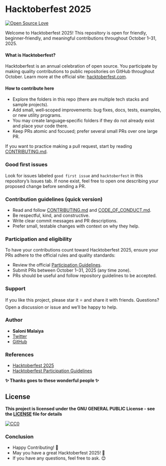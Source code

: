  

#                                                    Hacktoberfest 2025

[![Open Source Love](https://firstcontributions.github.io/open-source-badges/badges/open-source-v1/open-source.svg)](#)

Welcome to Hacktoberfest 2025! This repository is open for friendly, beginner‑friendly, and meaningful contributions throughout October 1–31, 2025.

<h4>What is Hacktoberfest?</h4>

Hacktoberfest is an annual celebration of open source. You participate by making quality contributions to public repositories on GitHub throughout October. Learn more at the official site: [hacktoberfest.com](https://hacktoberfest.com).

<h4>How to contribute here</h4>

- Explore the folders in this repo (there are multiple tech stacks and sample projects).
- Add small, well‑scoped improvements: bug fixes, docs, tests, examples, or new utility programs.
- You may create language‑specific folders if they do not already exist and place your code there.
- Keep PRs atomic and focused; prefer several small PRs over one large PR.

If you want to practice making a pull request, start by reading [CONTRIBUTING.md](/CONTRIBUTING.md).

### Good first issues

Look for issues labeled `good first issue` and `hacktoberfest` in this repository’s Issues tab. If none exist, feel free to open one describing your proposed change before sending a PR.

### Contribution guidelines (quick version)

- Read and follow [CONTRIBUTING.md](/CONTRIBUTING.md) and [CODE_OF_CONDUCT.md](/CODE_OF_CONDUCT.md).
- Be respectful, kind, and constructive.
- Write clear commit messages and PR descriptions.
- Prefer small, testable changes with context on why they help.

### Participation and eligibility

To have your contributions count toward Hacktoberfest 2025, ensure your PRs adhere to the official rules and quality standards:

- Review the official [Participation Guidelines](https://hacktoberfest.com/participation).
- Submit PRs between October 1–31, 2025 (any time zone).
- PRs should be useful and follow repository guidelines to be accepted.

### Support

If you like this project, please star it ⭐️ and share it with friends. Questions? Open a discussion or issue and we’ll be happy to help.

### Author

* **Saloni Malaiya**
* [Twitter](https://twitter.com/Saloni18312589)
* [GitHub](https://github.com/sj5027052)

### References

- [Hacktoberfest 2025](https://hacktoberfest.com)
- [Hacktoberfest Participation Guidelines](https://hacktoberfest.com/participation)

**✨ Thanks goes to these wonderful people ✨**

## License

**This project is licensed under the GNU GENERAL PUBLIC License - see the [LICENSE](/LICENSE) file for details**

[![CC0](https://licensebuttons.net/p/zero/1.0/88x31.png)](https://creativecommons.org/publicdomain/zero/1.0)

### Conclusion

- Happy Contributing! 🎉
- May you have a great Hacktoberfest 2025! 🎉
- If you have any questions, feel free to ask. 😊
